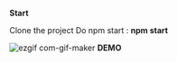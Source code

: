 **Start**

Clone the project 
Do npm start : **npm start** 



![ezgif com-gif-maker](https://user-images.githubusercontent.com/23551483/110481083-31809380-810d-11eb-877b-da23a17940ca.gif)
**DEMO**

